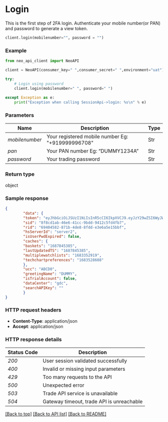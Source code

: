 # **Login**
This is the first step of 2FA login. Authenticate your mobile number(or PAN) and password to generate a view token.

```python
client.login(mobilenumber="", password = "")
```

### Example


```python
from neo_api_client import NeoAPI

client = NeoAPI(consumer_key=" ",consumer_secret=" ",environment="uat")

try:
    # Login using password
    client.login(mobilenumber=" ", password=" ")
    
except Exception as e:
    print("Exception when calling SessionApi->login: %s\n" % e)
```
### Parameters

| Name           | Description                                                        | Type   |
|----------------|--------------------------------------------------------------------|--------|
| *mobilenumber* | Your registered mobile number Eg: "+919999996708"                  | Str    |
| *pan*          | Your PAN number Eg: “DUMMY1234A”                                   | Str    |
| *password*     | Your trading password                                              | Str    |

### Return type

object

### Sample response
```json
{
        "data": {
        "token": "eyJhbGciOiJSUzI1NiIsInR5cCI6IkpXVCJ9.eyJzY29wZSI6WyJWaWV3Il0sImV4cCI6MTY4Nzk3NzAwMCwianRpIjoiYzgyMzY2NjAtODkyNy00NzQ0LTk5YmQtMTAyNmRkYTA3MzUzIiwiaWF0IjoxNjg3OTQ2NDQyLCJpc3MiOiJsb2dpbi1zZXJ2aWNlIiwic3ViIjoiYTRlOGE5YzAtZmYyZi0xMWViLTlhMDMtMDI0MmFjMTMwMDAzIiwidWNjIjoiRDIwMTQiLCJuYXAiOiJEVU1NWTExMDVBIiwiZmV0Y2hjYWNoaW5ncnVsZSI6MCwiY2F0ZWdvcmlzYXRpb24iOiIifQ.PRDxhHjdAD2Z_hl3BF_-72l2uds5TzlAEyk57v9BgSnlUZrZ6S9khLi4l8Nfz1zNvwYHqwMPe4Gto6sXnbzbwim-U5c5dDey1hklLTD3kAb6y3bqSR-JcpdvpSGQQ6JVkxckKs_4qDgKEY-0qwnF6jtpB2D_CV0LCKMXfYWNBadZW9-cLLZkIc_C8n6DksyLQF2BWXbTUl6fEb9zSW7GYqI40YLB0q-FZgrOR7dfb3mNtJ4R4oQbeKf0GmR726JWcd3iOqVfFIzHUJvAeVu8FrjWEJfkxjPWf71BU5d_YAUYgtHvRxCweetuZqwa2HNN9xHTsNqr6FJdo3W4lhMp1g",
        "sid": "8f8cd1ab-46e6-41cc-9bdd-9412c5fd4fb7",
        "rid": "69404582-871b-4de8-8fdd-e3e6a5e15bbf",
        "hsServerId": "server2",
        "isUserPwdExpired": false,
        "caches": {
        "baskets": "1687845385",
        "lastUpdatedTS": "1687845385",
        "multiplewatchlists": "1683352919",
        "techchartpreferences": "1683528608"
        },
        "ucc": "ABCD0",
        "greetingName": "DUMMY",
        "isTrialAccount": false,
        "dataCenter": "gdc",
        "searchAPIKey": ""
        }
}
```

### HTTP request headers

 - **Content-Type**: application/json
 - **Accept**: application/json

### HTTP response details

| Status Code | Description                               |
|-------------|-------------------------------------------|
| *200*       | User session validated successfully       |
| *400*       | Invalid or missing input parameters       |
| *429*       | Too many requests to the API              |
| *500*       | Unexpected error                          |
| *503*       | Trade API service is unavailable          |
| *504*       | Gateway timeout, trade API is unreachable |

[[Back to top]](#) [[Back to API list]](../README.md#documentation-for-api-endpoints) [[Back to README]](../README.md)

